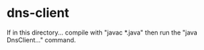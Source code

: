 # dns-client

If in this directory... compile with "javac *.java" then run the "java DnsClient..." command.